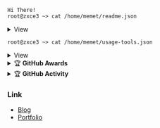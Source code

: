 
```shell
Hi There!
root@zxce3 ~> cat /home/memet/readme.json
```

<details>
  <summary>
    View
  </summary>
  
```json
{
  "html_url": "https://github.com/Zxce3",
  "type": "User",
  "name": "Zxce3",
  "other_name": "memet",
  "blog": "Https://zxce3.blogspot.com",
  "location": "Riau",
  "email": "zxce3@protonmail.com",
  "hireable": null,
  "bio": "I'm just noob",
  "twitter_username": "Zxce3_",
  "telegram_username": "@Zxce3",
  "public_repos": 22,
  "public_gists": 0,
  "followers": 3,
  "following": 1,
  "created_at": "2019-11-04T03:13:58Z",
  "updated_at": "2021-05-28T10:14:29Z"
}
```
  </details>
  
```shell
root@zxce3 ~> cat /home/memet/usage-tools.json
```

<details>
  <summary>
    View
  </summary>

```json

{
  "OS": "Linux",
  "DISTRO" : [
    "Ubuntu", "20.04",
    "Android", "6.0/11",
    "Kali", "2020.02",
    "Mint", "20.2 UMA"
    ],
  "IDE": [
    "Sublime Text",
    "Atom",
    "Vscodium",
    "Nano"
    ]
}

```
  </details>
  
<details>
    <summary>&#127942 <b>GitHub Awards</b></summary><br/>

![Github Trophy](https://github-profile-trophy.vercel.app/?username=zxce3)

</details>

<details>
    <summary>&#127942 <b>GitHub Activity</b></summary><br/>

![Metrics](https://metrics.lecoq.io/zxce3?template=classic&repositories.forks=true&languages=1&languages.colors=github&languages.threshold=0%25&config.timezone=Asia%2FJakarta)

</details>

### Link
- [Blog](https://zxce3.blogspot.com)
- [Portfolio](https://zxce3-projek.web.app)

